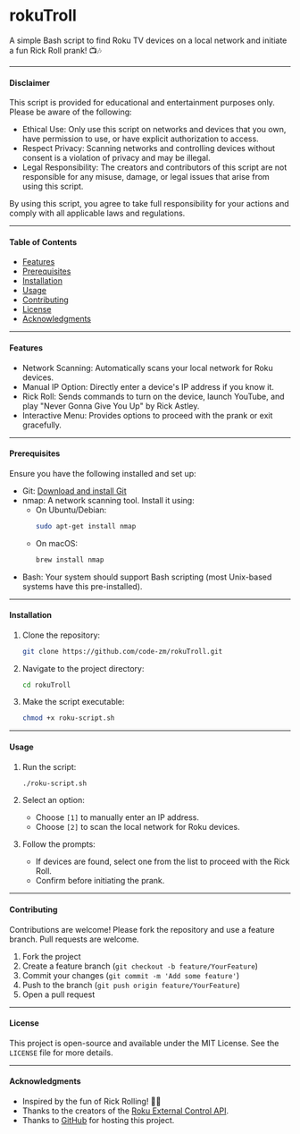 # rokuTroll

A simple Bash script to find Roku TV devices on a local network and initiate a fun Rick Roll prank! 📺🎶 

---

#### Disclaimer
This script is provided for educational and entertainment purposes only. Please be aware of the following:
- Ethical Use: Only use this script on networks and devices that you own, have permission to use, or have explicit authorization to access.
- Respect Privacy: Scanning networks and controlling devices without consent is a violation of privacy and may be illegal.
- Legal Responsibility: The creators and contributors of this script are not responsible for any misuse, damage, or legal issues that arise from using this script.

By using this script, you agree to take full responsibility for your actions and comply with all applicable laws and regulations.

---

#### Table of Contents
- [Features](#features)
- [Prerequisites](#prerequisites)
- [Installation](#installation)
- [Usage](#usage)
- [Contributing](#contributing)
- [License](#license)
- [Acknowledgments](#acknowledgments)

---

#### Features
- Network Scanning: Automatically scans your local network for Roku devices.
- Manual IP Option: Directly enter a device's IP address if you know it.
- Rick Roll: Sends commands to turn on the device, launch YouTube, and play "Never Gonna Give You Up" by Rick Astley.
- Interactive Menu: Provides options to proceed with the prank or exit gracefully.

---

#### Prerequisites
Ensure you have the following installed and set up:
- Git: [Download and install Git](https://git-scm.com/downloads)
- nmap: A network scanning tool. Install it using:
    - On Ubuntu/Debian:
        ```bash
        sudo apt-get install nmap
        ```
    - On macOS:
        ```bash
        brew install nmap
        ```
- Bash: Your system should support Bash scripting (most Unix-based systems have this pre-installed).

---

#### Installation
1. Clone the repository:
    ```bash
    git clone https://github.com/code-zm/rokuTroll.git
    ```

2. Navigate to the project directory:
    ```bash
    cd rokuTroll
    ```

3. Make the script executable:
    ```bash
    chmod +x roku-script.sh
    ```

---

#### Usage
1. Run the script:
    ```bash
    ./roku-script.sh
    ```
2. Select an option:
   - Choose `[1]` to manually enter an IP address.
   - Choose `[2]` to scan the local network for Roku devices.

3. Follow the prompts:
   - If devices are found, select one from the list to proceed with the Rick Roll.
   - Confirm before initiating the prank.

---

#### Contributing
Contributions are welcome! Please fork the repository and use a feature branch. Pull requests are welcome.

1. Fork the project
2. Create a feature branch (`git checkout -b feature/YourFeature`)
3. Commit your changes (`git commit -m 'Add some feature'`)
4. Push to the branch (`git push origin feature/YourFeature`)
5. Open a pull request

---

#### License
This project is open-source and available under the MIT License. See the `LICENSE` file for more details.

---

#### Acknowledgments
- Inspired by the fun of Rick Rolling! 🎸🎶
- Thanks to the creators of the [Roku External Control API](https://developer.roku.com/docs/developer-program/dev-tools/external-control-api.md).
- Thanks to [GitHub](https://github.com/) for hosting this project.
